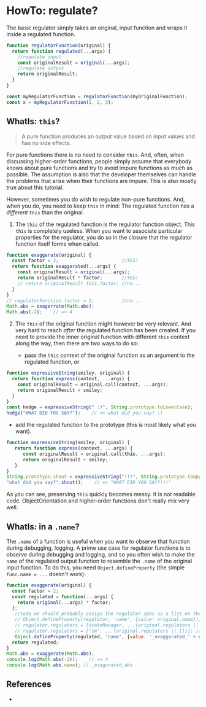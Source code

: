 # HowTo: regulate?

The basic regulator simply takes an original, input function and wraps it inside a regulated function. 

```javascript
function regulatorFunction(original) {
  return function regulated(...args) {
    //regulate input
    const originalResult = original(...args);
    //regulate output
    return originalResult;
  }
}

const myRegulatorFunction = regulatorFunction(myOriginalFunction);
const x = myRegulatorFunction(1, 2, 3);
```

## WhatIs: `this`?

> A pure function produces an output value based on input values and has no side effects. 

For pure functions there is no need to consider `this`. And, often, when discussing higher-order functions, people simply assume that everybody knows about pure functions and try to avoid impure functions as much as possible. The assumption is also that the developer themselves can handle the problems that arise when their functions are impure. This is also mostly true about this tutorial.

However, sometimes you do wish to regulate non-pure functions. And, when you do, you need to keep `this` in mind: The regulated function has a *different `this`* than the original.

1. The `this` of the regulated function is the regulator function object. This `this` is completely useless. When you want to associate particular properties for the regulator, you do so in the closure that the regulator function itself forms when called.
      
```javascript
function exaggerate(original) {
  const factor = 2;                       //YES!
  return function exaggerated(...args) {
    const originalResult = original(...args);
    return originalResult * factor;       //YES!
    // return originalResult this.factor; //no...
  }
}
// regulatorFunction.factor = 2;          //no...
Math.abs = exagerrate(Math.abs);
Math.abs(-2);    // => 4
```

2. The `this` of the original function might however be very relevant. And very hard to reach *after* the regulated function has been created. If you need to provide the inner original function with different `this` context along the way, then there are two ways to do so:

   * pass the `this` context of the original function as an argument to the regulated function, or

```javascript
function expressiveString(smiley, original) {
  return function express(context, ...args) {
    const originalResult = original.call(context, ...args);
    return originalResult + smiley;
  }
}
const hedge = expressiveString(" :)", String.prototype.toLowerCase);
hedge("WHAT DID YOU SAY?");    // => what did you say? :) 
```
     
   * add the regulated function to the prototype (this is most likely what you want).

```javascript
function expressiveString(smiley, original) {
   return function express(context, ...args) {
      const originalResult = original.call(this, ...args);
      return originalResult + smiley;
   }
}
String.prototype.shout = expressiveString("!!!", String.prototype.toUpperCase);
"what did you say?".shout();    // => "WHAT DID YOU SAY?!!!" 
```

As you can see, preserving `this` quickly becomes messy. It is not readable code. ObjectOrientation and higher-order functions don't really mix very well. 

## WhatIs: in a `.name`?

The `.name` of a function is useful when you want to observe that function during debugging, logging. A prime use case for regulator functions is to observe during debugging and logging, and so you often wish to make the `name` of the regulated output function to resemble the `.name` of the original input function. To do this, you need `Object.defineProperty` (the simple `func.name = ...` doesn't work):

```javascript
function exaggerate(original) {
  const factor = 2;
  const regulated = function(...args) {
    return original(...args) * factor;
  };
   //todo we should probably assign the regulator spec as a list on the function. and just use the original.name as the name.
   // Object.defineProperty(regulator, 'name', {value: original.name});
   // regulator.regulators = [stateManager, ...(original.regulators || [])];
   // regulator.regulators = ['sm', ...(original.regulators || [])]; //this is not the best, i think just adding the function is better
   Object.defineProperty(regulated, 'name', {value: '_exaggerated_' + original.name});
  return regulated;
}
Math.abs = exaggerate(Math.abs);
console.log(Math.abs(-2));    // => 4
console.log(Math.abs.name); // _exagurated_abs 
```

## References

 * 